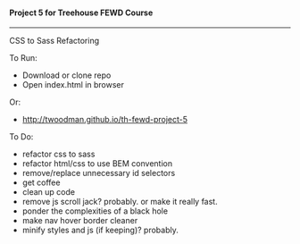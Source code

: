 #### Project 5 for Treehouse FEWD Course
----

CSS to Sass Refactoring


To Run:
- Download or clone repo
- Open index.html in browser


Or:
- http://twoodman.github.io/th-fewd-project-5


To Do:
- refactor css to sass
- refactor html/css to use BEM convention
- remove/replace unnecessary id selectors
- get coffee
- clean up code
- remove js scroll jack? probably. or make it really fast.
- ponder the complexities of a black hole
- make nav hover border cleaner
- minify styles and js (if keeping)? probably.